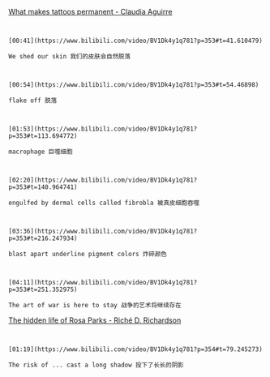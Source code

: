[What makes tattoos permanent - Claudia Aguirre](https://www.bilibili.com/video/BV1Dk4y1q781?p=353)

```ad-note


[00:41](https://www.bilibili.com/video/BV1Dk4y1q781?p=353#t=41.610479)

We shed our skin 我们的皮肤会自然脱落

```

```ad-note


[00:54](https://www.bilibili.com/video/BV1Dk4y1q781?p=353#t=54.46898)

flake off 脱落

```


```ad-note


[01:53](https://www.bilibili.com/video/BV1Dk4y1q781?p=353#t=113.694772)

macrophage 巨噬细胞

```

```ad-note


[02:20](https://www.bilibili.com/video/BV1Dk4y1q781?p=353#t=140.964741)

engulfed by dermal cells called fibrobla 被真皮细胞吞噬

```
```ad-note


[03:36](https://www.bilibili.com/video/BV1Dk4y1q781?p=353#t=216.247934)

blast apart underline pigment colors 炸碎颜色

```

```ad-note


[04:11](https://www.bilibili.com/video/BV1Dk4y1q781?p=353#t=251.352975)

The art of war is here to stay 战争的艺术将继续存在

```

[The hidden life of Rosa Parks - Riché D. Richardson](https://www.bilibili.com/video/BV1Dk4y1q781?p=354)

```ad-note


[01:19](https://www.bilibili.com/video/BV1Dk4y1q781?p=354#t=79.245273)

The risk of ... cast a long shadow 投下了长长的阴影

```